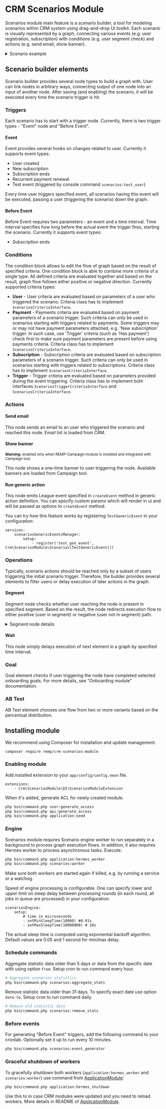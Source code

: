 # CRM Scenarios Module


Scenarios module main feature is a scenario builder, a tool for modeling scenarios within CRM system using drag-and-drop UI toolkit. 
Each scenario is visually represented by a graph, connecting various events (e.g. user registration, subscription) 
with conditions (e.g. user segment check) and actions (e.g. send email, show banner).

<details>
<summary>Scenario example</summary>

![Scenario goals overview](docs/scenario_example.png)

</details>

## Scenario builder elements

Scenario builder provides several node types to build a graph with. 
User can link nodes in arbitrary ways, connecting output of one node into an input of another node. 
After saving (and enabling) the scenario, it will be executed every time the scenario trigger is hit.    

### Triggers

Each scenario has to start with a trigger node. Currently, there is two trigger types - "Event" node and "Before Event".

#### Event

Event provides several hooks on changes related to user. Currently it supports event types:

- User created
- New subscription
- Subscription ends
- Recurrent payment renewal
- Test event (triggered by console command `scenarios:test_user`)

Every time user triggers specified event, all scenarios having this event will be executed, passing a user (triggering the scenario) down the graph.

#### Before Event

Before Event requires two parameters - an event and a time interval. Time interval specifies how long before the actual event the trigger fires, starting the scenario.
Currently it supports event types:

- Subscription ends

### Conditions

The condition block allows to edit the flow of graph based on the result of specified criteria. One condition block is able to combine more criteria of a single type. All defined criteria are evaluated together and based on the result, graph flow follows either positive or negative direction. Currently supported criteria types:

- **User** - User criteria are evaluated based on parameters of a user who triggered the scenario. Criteria class has to implement `ScenariosCriteriaInterface`.
- **Payment** - Payments criteria are evaluated based on payment parameters of a scenario trigger. Such criteria can only be used in scenarios starting with triggers related to payments. Some triggers may or may not have payment parameters attached, e.g. 'New subscription' trigger. In such case, use 'Trigger' criteria (such as 'Has payment') check first to make sure payment parameters are present before using payments criteria. Criteria class has to implement `ScenariosCriteriaInterface`.
- **Subscription** - Subscription criteria are evaluated based on subscription parameters of a scenario trigger. Such criteria can only be used in scenarios starting with triggers related to subscriptions. Criteria class has to implement `ScenariosCriteriaInterface`.
- **Trigger** - Trigger criteria are evaluated based on parameters provided during the event triggering. Criteria class has to implement both interfaces `ScenariosTriggerCriteriaInterface` and `ScenariosCriteriaInterface`.

### Actions

#### Send email

This node sends an email to an user who triggered the scenario and reached this node. Email list is loaded from CRM.  

#### Show banner 
<small><b>Warning:</b> enabled only when REMP-Campaign module is installed and integrated with Campaign tool.</small>

This node shows a one-time banner to user triggering the node. Available banners are loaded from Campaign tool.

#### Run generic action

This node emits League event specified in `createEvent` method in generic action definition. You can specify custom params which will render in ui and will be passed as options to `createEvent` method.

You can try how this feature works by registering `TestGenericEvent` in your configuration:

```neon
services:
	scenariosGenericEventsManager:	
		setup:
			- register('test_gen_event', Crm\ScenariosModule\Scenarios\TestGenericEvent())
```

### Operations

Typically, scenario actions should be reached only by a subset of users triggering the initial scenario trigger. 
Therefore, the builder provides several elements to filter users or delay execution of later actions in the graph.

#### Segment

Segment node checks whether user reaching the node is present in specified segment. Based on the result, the node redirects execution flow to either 
positive (user in segment) or negative (user not in segment) path. 

<details>
<summary>Segment node details</summary>

![Scenario goals overview](docs/segment_node_detail.png)

</details>


#### Wait 

This node simply delays execution of next element in a graph by specified time interval.

### Goal

Goal element checks if user triggering the node have completed selected onboarding goals. For more details, see "Onboarding module" documentation.

### AB Test

AB Test element chooses one flow from two or more variants based on the percentual distribution.

## Installing module

We recommend using Composer for installation and update management.

```shell
composer require remp/crm-scenarios-module
```

### Enabling module

Add installed extension to your `app/config/config.neon` file.

```neon
extensions:
    - Crm\ScenariosModule\DI\ScenariosModuleExtension
```

When it's added, generate ACL for newly created module.

```bash
php bin/command.php user:generate_access
php bin/command.php api:generate_access
php bin/command.php application:seed
```

### Engine

Scenarios module requires Scenario engine worker to run separately in a background to process graph execution flows. 
In addition, it also requires Hermes worker to process asynchronous tasks.
Execute: 

```bash
php bin/command.php application:hermes_worker
php bin/command.php scenarios:worker
```

Make sure both workers are started again if killed, e.g. by running a service or a watchog.

Speed of engine processing is configurable. One can specify lower and upper limit on sleep delay between processing rounds (in each round, all jobs in queue are processed) in your configuration:

```neon
scenariosEngine:
    setup:
        # time in microseconds
        - setMinSleepTime(10000) #0.01s
        - setMaxSleepTime(10000000) # 10s 
```
The actual sleep time is computed using exponential backoff algorithm.
Default values are 0.05 and 1 second for min/max delay.

### Schedule commands

Aggregate statistic data older than 5 days or data from the specific date with using option `from`. Setup cron to run command every hour.
```sh
# Aggregate scenarios statistics 
php bin/command.php scenarios:aggregate_stats
```

Remove statistic data older than 31 days. To specify exact date use option `date-to`. Setup cron to run command daily.
```sh
# Remove old statistic data
php bin/command.php scenarios:remove_stats
```

### Before events

For generating "Before Event" triggers, add the following command to your crontab. Optionally set it up to run every 10 minutes.

```bash
php bin/command.php scenarios:event_generator
```

### Graceful shutdown of workers

To gracefully shutdown both workers (`application:hermes_worker` and `scenarios:worker`) use command from [ApplicationModule](https://github.com/remp2020/crm-application-module):

```shell
php bin/command.php application:hermes_shutdown
```

Use this to in case CRM modules were updated and you need to reload workers. More details in README of [ApplicationModule](https://github.com/remp2020/crm-application-module).
